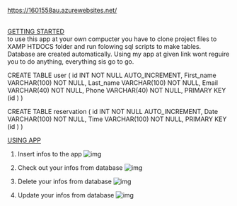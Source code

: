 https://1601558au.azurewebsites.net/

<u><br> GETTING STARTED </br></u>
to use this app at your own compucter you have to clone project files to XAMP HTDOCS folder and run folowing sql scripts to make tables. Database are created automatically. Using my app at given link wont reguire you to do anything, everything sis go to go.

CREATE TABLE user (
id INT NOT NULL AUTO_INCREMENT,
   First_name VARCHAR(100) NOT NULL,
   Last_name VARCHAR(100) NOT NULL,
   Email VARCHAR(40) NOT NULL,
   Phone VARCHAR(40) NOT NULL,
   PRIMARY KEY (id )
)

CREATE TABLE reservation (
id INT NOT NULL AUTO_INCREMENT,
   Date VARCHAR(100) NOT NULL,
   Time VARCHAR(100) NOT NULL,
	PRIMARY KEY (id )
)

<u>USING APP </u>
1. Insert infos to the app
![img](https://i.imgur.com/sJE9EA3.png)

2. Check out your infos from database
![img](https://i.imgur.com/v0fE7Lf.png)

3. Delete your infos from database
![img](https://i.imgur.com/BUsSmcm.png)

4. Update your infos from database
![img](https://i.imgur.com/CxztXF7.png)

